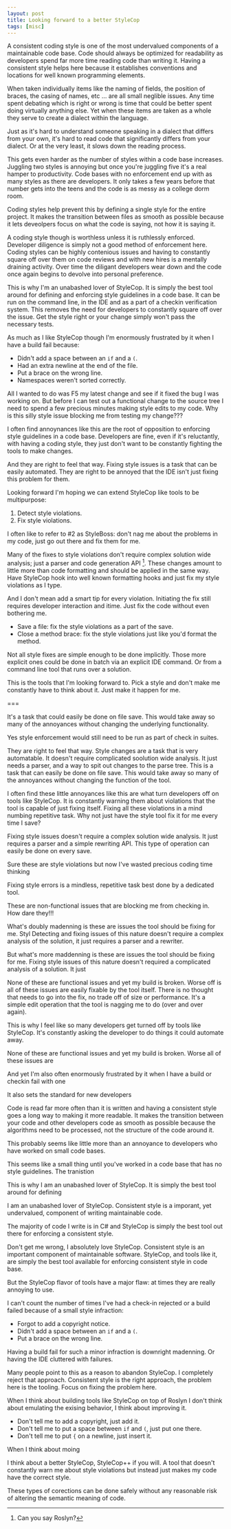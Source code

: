 ```yaml
---
layout: post
title: Looking forward to a better StyleCop
tags: [misc]
---
```

A consistent coding style is one of the most undervalued components of a maintainable code base.  Code should always be optimized for readability as developers spend far more time reading code than writing it.  Having a consistent style helps here because it establishes conventions and locations for well known programming elements.  

When taken individually items like the naming of fields, the position of braces, the casing of names, etc ... are all small neglible issues.  Any time spent debating which is right or wrong is time that could be better spent doing virtually anything else.  Yet when these items are taken as a whole they serve to create a dialect within the language. 

Just as it's hard to understand someone speaking in a dialect that differs from your own, it's hard to read code that significantly differs from your dialect.  Or at the very least, it slows down the reading process.  

This gets even harder as the number of styles within a code base increases.  Juggling two styles is annoying but once you're juggling five it's a real hamper to productivity.  Code bases with no enforcement end up with as many styles as there are developers.  It only takes a few years before that number gets into the teens and the code is as messy as a college dorm room.  

Coding styles help prevent this by defining a single style for the entire project.  It makes the transition between files as smooth as possible because it lets deveolpers focus on what the code is saying, not how it is saying it. 

A coding style though is worthless unless it is ruthlessly enforced.  Developer diligence is simply not a good method of enforcement here.  Coding styles can be highly contenious issues and having to constantly square off over them on code reviews and with new hires is a mentally draining activity.  Over time the diligant developers wear down and the code once again begins to devolve into personal preference. 

This is why I'm an unabashed lover of StyleCop.  It is simply the best tool around for defining and enforcing style guidelines in a code base.  It can be run on the command line, in the IDE and as a part of a checkin verification system.  This removes the need for developers to constantly square off over the issue.  Get the style right or your change simply won't pass the necessary tests. 

As much as I like StyleCop though I'm enormously frustrated by it when I have a build fail because:

- Didn't add a space between an `if` and a `(`.
- Had an extra newline at the end of the file. 
- Put a brace on the wrong line. 
- Namespaces weren't sorted correctly. 

All I wanted to do was F5 my latest change and see if it fixed the bug I was working on.  But before I can test out a functional change to the source tree I need to spend a few precious minutes making style edits to my code.  Why is this silly style issue blocking me from testing my change??? 

I often find annoynances like this are the root of opposition to enforcing style guidelines in a code base.  Developers are fine, even if it's reluctantly, with having a coding style, they just don't want to be constantly fighting the tools to make changes. 

And they are right to feel that way.  Fixing style issues is a task that can be easily automated.  They are right to be annoyed that the IDE isn't just fixing this problem for them. 

Looking forward I'm hoping we can extend StyleCop like tools to be multipurpose:

1. Detect style violations.
2. Fix style violations.

I often like to refer to #2 as StyleBoss: don't nag me about the problems in my code, just go out there and fix them for me. 

Many of the fixes to style violations don't require complex solution wide analysis; just a parser and code generation API [^1].  These changes amount to little more than code formatting and should be applied in the same way.  Have StyleCop hook into well known formatting hooks and just fix my style violations as I type. 

And I don't mean add a smart tip for every violation.  Initiating the fix still requires developer interaction and itime.  Just fix the code without even bothering me.  

- Save a file: fix the style violations as a part of the save.
- Close a method brace: fix the style violations just like you'd format the method.

Not all style fixes are simple enough to be done implicitly.  Those more explicit ones could be done in batch via an explicit IDE command.  Or from a command line tool that runs over a solution. 

This is the tools that I'm looking forward to.  Pick a style and don't make me constantly have to think about it.  Just make it happen for me. 

[^1]: Can you say Roslyn? 

===

It's a task that could easily be done on file save.  This would take away so many of the annoyances without changing the underlying functionality.  

Yes style enforcement would still need to be run as part of check in suites.  

They are right to feel that way.  Style changes are a task that is very automatable.  It doesn't require complicated soolution wide analysis.  It just needs a parser, and a way to spit out changes to the parse tree.  This is a task that can easily be done on file save.  This would take away so many of the annoyances without changing the function of the tool. 

I often find these little annoyances like this are what turn developers off on tools like StyleCop.  It is constantly warning them about violations that the tool is capable of just fixing itself.  Fixing all these violations in a mind numbing repetitive task.  Why not just have the style tool fix it for me every time I save?  

Fixing style issues doesn't require a complex solution wide analysis.  It just requires a parser and a simple rewriting API.  This type of operation can easily be done on every save.  

Sure these are style violations but now I've wasted precious coding time thinking 

Fixing style errors is a mindless, repetitive task best done by a dedicated tool. 

These are non-functional issues that are blocking me from checking in.  How dare they!!! 

What's doubly madenning is these are issues the tool should be fixing for me.  Styl
Detecting and fixing issues of this nature doesn't require a complex analysis of the solution, it just requires a parser and a rewriter.  



But what's more maddenning is these are issues the tool should be fixing for me.  Fixing style issues of this nature doesn't required a complicated analysis of a solution.  It just

None of these are functional issues and yet my build is broken.  Worse off is all of these issues are easily fixable by the tool itself.  There is no thought that needs to go into the fix, no trade off of size or performance.  It's a simple edit operation that the tool is nagging me to do (over and over again).  

This is why I feel like so many developers get turned off by tools like StyleCop.  It's constantly asking the developer to do things it could automate away.  

None of these are functional issues and yet my build is broken.  Worse all of these issues are 

And yet I'm also often enormously frustrated by it when I have a build or checkin fail with one 

It also sets the standard for new developers 


Code is read far more often than it is written and having a consistent style goes a long way to making it more readable.  It makes the transition between your code and other developers code as smooth as possible because the algorithms need to be processed, not the structure of the code around it.  



This probably seems like little more than an annoyance to developers who have worked on small code bases.  

This seems like a small thing until you've worked in a code base that has no style guidelines.  The tranistion 

This is why I am an unabashed lover of StyleCop.  It is simply the best tool around for defining 


I am an unabashed lover of StyleCop.  Consistent style is a imporant, yet undervalued, component of writing maintainable code.  

The majority of code I write is in C# and StyleCop is simply the best tool out there for enforcing a consistent style.  

Don't get me wrong, I absolutely love StyleCop.  Consistent style is an important component of maintainable software.  StyleCop, and tools like it, are  simply the best tool available for enforcing consistent style in code base. 

But the StyleCop flavor of tools have a major flaw: at times they are really annoying to use. 

I can't count the number of times I've had a check-in rejected or a build failed because of a small style infraction:

- Forgot to add a copyright notice.
- Didn't add a space between an `if` and a `(`. 
- Put a brace on the wrong line.

Having a build fail for such a minor infraction is downright madenning.  Or having the IDE cluttered with failures. 

Many people point to this as a reason to abandon StyleCop.  I completely reject that approach.  Consistent style is the right approach, the problem here is the tooling.  Focus on fixing the problem here. 

When I think about building tools like StyleCop on top of Roslyn I don't think about emulating the exising behavior, I think about improving it. 

- Don't tell me to add a copyright, just add it. 
- Don't tell me to put a space between `if` and `(`, just put one there.
- Don't tell me to put `{` on a newline, just insert it.

When I think about moing

I think about a better StyleCop, StyleCop++ if you will.  A tool that doesn't constantly warn me about style violations but instead just makes my code have the correct style.  

These types of corections can be done safely without any reasonable risk of altering the semantic meaning of code.  

